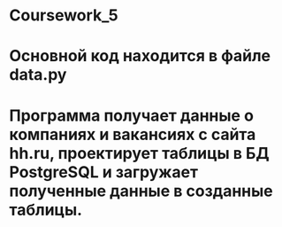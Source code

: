 # Coursework_5
# Основной код находится в файле data.py
# Программа получает данные о компаниях и вакансиях с сайта hh.ru, проектирует таблицы в БД PostgreSQL и загружает полученные данные в созданные таблицы.
